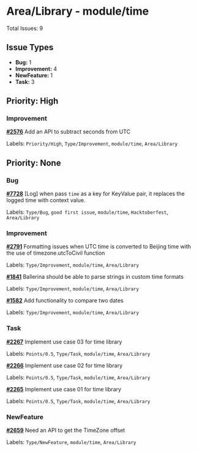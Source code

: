 # Area/Library - module/time

Total Issues: 9

## Issue Types

- **Bug:** 1
- **Improvement:** 4
- **NewFeature:** 1
- **Task:** 3

## Priority: High

### Improvement

**[#2576](https://github.com/ballerina-platform/ballerina-library/issues/2576)** Add an API to subtract seconds from UTC

Labels: `Priority/High`, `Type/Improvement`, `module/time`, `Area/Library`

## Priority: None

### Bug

**[#7728](https://github.com/ballerina-platform/ballerina-library/issues/7728)** [Log] when pass `time` as a key for KeyValue pair, it replaces the logged time with context value.

Labels: `Type/Bug`, `good first issue`, `module/time`, `Hacktoberfest`, `Area/Library`

### Improvement

**[#2791](https://github.com/ballerina-platform/ballerina-library/issues/2791)** Formatting issues when UTC time is converted to Beijing time with the use of timezone.utcToCivil function

Labels: `Type/Improvement`, `module/time`, `Area/Library`

**[#1841](https://github.com/ballerina-platform/ballerina-library/issues/1841)** Ballerina should be able to parse strings in custom time formats

Labels: `Type/Improvement`, `module/time`, `Area/Library`

**[#1582](https://github.com/ballerina-platform/ballerina-library/issues/1582)** Add functionality to compare two dates 

Labels: `Type/Improvement`, `module/time`, `Area/Library`

### Task

**[#2267](https://github.com/ballerina-platform/ballerina-library/issues/2267)** Implement use case 03 for time library

Labels: `Points/0.5`, `Type/Task`, `module/time`, `Area/Library`

**[#2266](https://github.com/ballerina-platform/ballerina-library/issues/2266)** Implement use case 02 for time library

Labels: `Points/0.5`, `Type/Task`, `module/time`, `Area/Library`

**[#2265](https://github.com/ballerina-platform/ballerina-library/issues/2265)** Implement use case 01 for time library

Labels: `Points/0.5`, `Type/Task`, `module/time`, `Area/Library`

### NewFeature

**[#2659](https://github.com/ballerina-platform/ballerina-library/issues/2659)** Need an API to get the TimeZone offset

Labels: `Type/NewFeature`, `module/time`, `Area/Library`


